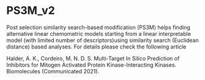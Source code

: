 # PS3M_v2
Post selection similarity search-based modification (PS3M) helps finding alternative linear chemometric models starting from a linear interpretable model (with limited number of descriptors)using similarity search (Euclidean distance) based analyses.
For details please check the following article

Halder, A. K., Cordeiro, M. N. D. S. Multi-Target In Silico Prediction of Inhibitors for Mitogen Activated Protein Kinase-Interacting Kinases. Biomolecules (Communicated 2021).
